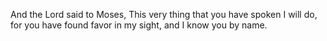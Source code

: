 And the Lord said to Moses, This very thing that you have spoken I will do, for you have found favor in my sight, and I know you by name.
